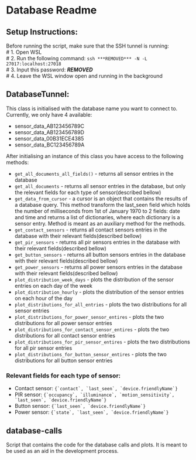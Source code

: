 # Database Readme

 ## Setup Instructions:

 Before running the script, make sure that the SSH tunnel is running:\
    # 1. Open WSL\
    # 2. Run the following command: ```ssh ***REMOVED*** -N -L 27017:localhost:27018```\
    # 3. Input this password: ***REMOVED***\
    # 4. Leave the WSL window open and running in the background
 
 ## DatabaseTunnel:
 
This class is initialised with the database name you want to connect to. Currently, we only have 4 available:
 - sensor_data_AB123456789C
 - sensor_data_AB123456789D
 - sensor_data_00B31ECE4385
 - sensor_data_BC123456789A

After initialising an instance of this class you have access to the following methods:

- ```get_all_documents_all_fields()``` - returns all sensor entries in the database
- ```get_all_documents``` - returns all sensor entries in the database, but only the relevant fields for each type of sensor(described bellow)
- ```get_data_from_cursor``` - a cursor is an object that contains the results of a database query. This method transform the last_seen field which holds the number of milliseconds from 1st of January 1970 to 2 fields: date and time and returns a list of dictionaries, where each dictionary is a sensor entry. Method is meant as an auxiliary method for the methods.
- ```get_contact_sensors``` - returns all contact sensors entries in the database with their relevant fields(described bellow)
- ```get_pir_sensors``` - returns all pir sensors entries in the database with their relevant fields(described bellow)
- ```get_button_sensors``` - returns all button sensors entries in the database with their relevant fields(described bellow)
- ```get_power_sensors``` - returns all power sensors entries in the database with their relevant fields(described bellow)
- ```plot_distribution_week_days``` - plots the distribution of the sensor entries on each day of the week
- ```plot_distribution_hourly``` - plots the distribution of the sensor entries on each hour of the day
- ```plot_distributions_for_all_entries``` - plots the two distributions for all sensor entries
- ```plot_distributions_for_power_sensor_entires``` - plots the two distributions for all power sensor entries
- ```plot_distributions_for_contact_sensor_entires``` - plots the two distributions for all contact sensor entries
- ```plot_distributions_for_pir_sensor_entires``` - plots the two distributions for all pir sensor entries
- ```plot_distributions_for_button_sensor_entires``` - plots the two distributions for all button sensor entries

### Relevant fields for each type of sensor:
- Contact sensor: ```{`contact`, `last_seen`, `device.friendlyName`}```
- PIR sensor: ```{`occupancy`, `illuminance`, `motion_sensitivity`, `last_seen`, `device.friendlyName`}```
- Button sensor: ```{`last_seen`, `device.friendlyName`}```
- Power sensor: ```{`state`, `last_seen`, `device.friendlyName`}```

## database-calls

Script that contains the code for the database calls and plots. It is meant to be used as an aid in the development process.